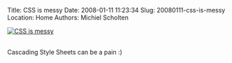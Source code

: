 Title: CSS is messy
Date: 2008-01-11 11:23:34
Slug: 20080111-css-is-messy
Location: Home
Authors: Michiel Scholten

<div class="content-image"><div><a href="http://www.little-gamers.com/index.php?comicID=1697"><img src="http://aquariusoft.org/~mbscholt/images/content/little_gamers_00001697.gif" alt="CSS is messy" title="CSS is messy" /></a></div></div>

<br style="clear: both;" />

<p>Cascading Style Sheets can be a pain :)</p>
